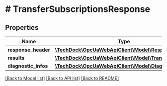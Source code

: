 # # TransferSubscriptionsResponse

## Properties

Name | Type | Description | Notes
------------ | ------------- | ------------- | -------------
**response_header** | [**\TechDock\OpcUaWebApiClient\Model\ResponseHeader**](ResponseHeader.md) |  | [optional]
**results** | [**\TechDock\OpcUaWebApiClient\Model\TransferResult[]**](TransferResult.md) |  | [optional]
**diagnostic_infos** | [**\TechDock\OpcUaWebApiClient\Model\DiagnosticInfo[]**](DiagnosticInfo.md) |  | [optional]

[[Back to Model list]](../../README.md#models) [[Back to API list]](../../README.md#endpoints) [[Back to README]](../../README.md)
